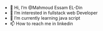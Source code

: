 - 👋 Hi, I’m @Mahmoud Essam EL-Din
- 👀 I’m interested in fullstack web Developer
- 🌱 I’m currently learning  java script
- 📫 How to reach me in linkedin
